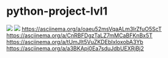 # python-project-lvl1
<a href="https://codeclimate.com/github/codeclimate/codeclimate/maintainability"><img src="https://api.codeclimate.com/v1/badges/a99a88d28ad37a79dbf6/maintainability" /></a>
<a href="https://codeclimate.com/github/codeclimate/codeclimate/test_coverage"><img src="https://api.codeclimate.com/v1/badges/a99a88d28ad37a79dbf6/test_coverage" /></a>
https://asciinema.org/a/oaeu52msVqaALm3lrZfuO5ScT
https://asciinema.org/a/CnRBFDgzTaLZ7mMCaBFKnBx5T
https://asciinema.org/a/tUmJIt5VuZKDEbIxIoxobA3Yb
https://asciinema.org/a/a3BKApj0Ea7sduJdbUEXRjBj2

